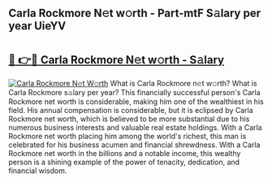 ## Carla Rockmore N𝚎t w𝚘rth - Part-mtF S𝚊lary per year UieYV

# <h2><a href="http://gc3srq.nevu.top/?p=Carla+Rockmore">🔗 👉🔴 Carla Rockmore N𝚎t w𝚘rth - S𝚊lary</a></h2>

[![Carla Rockmore N𝚎t W𝚘rth](https://i.imgur.com/Oavwk0R.jpeg)](http://gc3srq.nevu.top/?p=Carla+Rockmore)
What is Carla Rockmore n𝚎t w𝚘rth? What is Carla Rockmore s𝚊lary per year?
This financially successful person's Carla Rockmore net worth is considerable, making him one of the wealthiest in his field. His annual compensation is considerable, but it is eclipsed by Carla Rockmore net worth, which is believed to be more substantial due to his numerous business interests and valuable real estate holdings. With a Carla Rockmore net worth placing him among the world's richest, this man is celebrated for his business acumen and financial shrewdness. With a Carla Rockmore net worth in the billions and a notable income, this wealthy person is a shining example of the power of tenacity, dedication, and financial wisdom.
